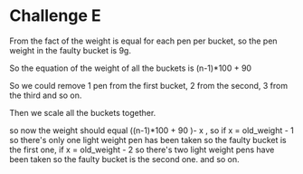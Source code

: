 # Challenge E

From the fact of the weight is equal for each pen per bucket, so the pen weight in the faulty bucket is 9g.

So the equation of the weight of all the buckets is (n-1)*100 + 90

So we could remove 1 pen from the first bucket, 2 from the second, 3 from the third and so on.

Then we scale all the buckets together.

so now the weight should equal ((n-1)*100 + 90 )- x , so if x = old_weight - 1 so there's only one light weight pen has been taken so the faulty bucket is the first one, if x = old_weight - 2  so there's two light weight pens have been taken
so  the faulty bucket is the second one. and so on.